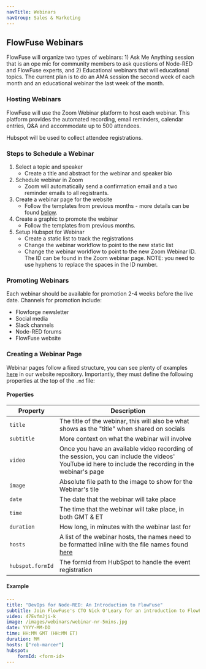 ```yaml
---
navTitle: Webinars
navGroup: Sales & Marketing
---
```


## FlowFuse Webinars

FlowFuse will organize two types of webinars: 1) Ask Me Anything session that is an ope mic for community members to ask questions of Node-RED and FlowFuse experts, and 2) Educational webinars that will educational topics. The current plan is to do an AMA session the second week of each month and an educational webinar the last week of the month.

### Hosting Webinars
FlowFuse will use the Zoom Webinar platform to host each webinar. This platform provides the automated recording, email reminders, calendar entries, Q&A and accommodate up to 500 attendees.

Hubspot will be used to collect attendee registrations. 

### Steps to Schedule a Webinar

1. Select a topic and speaker
   * Create a title and abstract for the webinar and speaker bio
2. Schedule webinar in Zoom
   * Zoom will automatically send a confirmation email and a two reminder emails to all registrants.
3. Create a webinar page for the website
   * Follow the templates from previous months - more details can be found [below](#creating-a-webinar-page).
4. Create a graphic to promote the webinar
   * Follow the templates from previous months.
5. Setup Hubspot for Webinar
   * Create a static list to track the registrations
   * Change the webinar workflow to point to the new static list
   * Change the webinar workflow to point to the new Zoom Webinar ID.  The ID can be found in the Zoom webinar page. NOTE: you need to use hyphens to replace the spaces in the ID number.

### Promoting Webinars

Each webinar should be available for promotion 2-4 weeks before the live date. Channels for promotion include:
* Flowforge newsletter
* Social media
* Slack channels
* Node-RED forums
* FlowFuse website

### Creating a Webinar Page

Webinar pages follow a fixed structure, you can see plenty of examples [here](https://github.com/flowforge/website/tree/main/src/webinars) in our website repository. Importantly, they must define the following properties at the top of the `.md` file:

#### Properties

| Property | Description
|-|-|
| `title` | The title of the webinar, this will also be what shows as the "title" when shared on socials
| `subtitle` | More context on what the webinar will involve
| `video` | Once you have an available video recording of the session, you can include the videos' YouTube id here to include the recording in the webinar's page
| `image` | Absolute file path to the image to show for the Webinar's tile
| `date` | The date that the webinar will take place
| `time` | The time that the webinar will take place, in both GMT & ET
| `duration` | How long, in minutes with the webinar last for
| `hosts` | A list of the webinar hosts, the names need to be formatted inline with the file names found [here](https://github.com/flowforge/website/tree/main/src/_data/team)
| `hubspot.formId` | The formId from HubSpot to handle the event registration

#### Example

```yml
---
title: "DevOps for Node-RED: An Introduction to FlowFuse"
subtitle: Join FlowFuse's CTO Nick O'Leary for an introduction to FlowFuse and how it provides DevOps for Node-RED.
video: 47EvfmJji-k
image: /images/webinars/webinar-nr-5mins.jpg
date: YYYY-MM-DD
time: HH:MM GMT (HH:MM ET) 
duration: MM
hosts: ["rob-marcer"]
hubspot:
    formId: <form-id>
---
```
